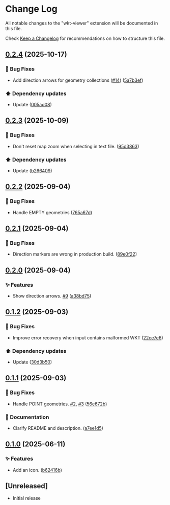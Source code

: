 # Change Log

All notable changes to the "wkt-viewer" extension will be documented in this file.

Check [Keep a Changelog](http://keepachangelog.com/) for recommendations on how to structure this file.

## [0.2.4](https://github.com/hallsbyra/wkt-viewer/compare/v0.2.3...v0.2.4) (2025-10-17)


### 🐛 Bug Fixes

* Add direction arrows for geometry collections ([#14](https://github.com/hallsbyra/wkt-viewer/issues/14)) ([5a7b3ef](https://github.com/hallsbyra/wkt-viewer/commit/5a7b3ef5575a949bc7462998d637a671f007d71b))


### ⬆️ Dependency updates

* Update ([005ad08](https://github.com/hallsbyra/wkt-viewer/commit/005ad08a168d6ff8c822346fc0718daf527cc268))

## [0.2.3](https://github.com/hallsbyra/wkt-viewer/compare/v0.2.2...v0.2.3) (2025-10-09)


### 🐛 Bug Fixes

* Don't reset map zoom when selecting in text file. ([95d3863](https://github.com/hallsbyra/wkt-viewer/commit/95d38635cc0b17f599f2253a2c58b68c62c52321))


### ⬆️ Dependency updates

* Update ([b266409](https://github.com/hallsbyra/wkt-viewer/commit/b266409d6be61d933f36b2a15214bef1bebdad07))

## [0.2.2](https://github.com/hallsbyra/wkt-viewer/compare/v0.2.1...v0.2.2) (2025-09-04)


### 🐛 Bug Fixes

* Handle EMPTY geometries ([765a67d](https://github.com/hallsbyra/wkt-viewer/commit/765a67d274942fce6837f45271d2e74a4acadcdb))

## [0.2.1](https://github.com/hallsbyra/wkt-viewer/compare/v0.2.0...v0.2.1) (2025-09-04)


### 🐛 Bug Fixes

* Direction markers are wrong in production build. ([89e0f22](https://github.com/hallsbyra/wkt-viewer/commit/89e0f22ff4a14b8df981c03007b62b5dbf46169e))

## [0.2.0](https://github.com/hallsbyra/wkt-viewer/compare/v0.1.2...v0.2.0) (2025-09-04)


### ✨ Features

* Show direction arrows. [#9](https://github.com/hallsbyra/wkt-viewer/issues/9) ([a38bd75](https://github.com/hallsbyra/wkt-viewer/commit/a38bd75b7d75d34fba2b73fcad8cce6d9bd35e27))

## [0.1.2](https://github.com/hallsbyra/wkt-viewer/compare/v0.1.1...v0.1.2) (2025-09-03)


### 🐛 Bug Fixes

* Improve error recovery when input contains malformed WKT ([22ce7e6](https://github.com/hallsbyra/wkt-viewer/commit/22ce7e643fc69a14bae605f41c71564eb6c8767f))


### ⬆️ Dependency updates

* Update ([30d3b50](https://github.com/hallsbyra/wkt-viewer/commit/30d3b50e8f78b0651d690bb9f3f1a90894608117))

## [0.1.1](https://github.com/hallsbyra/wkt-viewer/compare/v0.1.0...v0.1.1) (2025-09-03)


### 🐛 Bug Fixes

* Handle POINT geometries. [#2](https://github.com/hallsbyra/wkt-viewer/issues/2), [#3](https://github.com/hallsbyra/wkt-viewer/issues/3) ([56e672b](https://github.com/hallsbyra/wkt-viewer/commit/56e672b4b94625667a6fb6425fbf53b85bb39564))


### 📝 Documentation

* Clarify README and description. ([a7ee1d5](https://github.com/hallsbyra/wkt-viewer/commit/a7ee1d54d16ece279173657179a0cf202b28a6e7))

## [0.1.0](https://github.com/hallsbyra/wkt-viewer/compare/v0.0.1...v0.1.0) (2025-06-11)


### ✨ Features

* Add an icon. ([b62416b](https://github.com/hallsbyra/wkt-viewer/commit/b62416b02a709a4e06045ac05588e095aa50a3e2))

## [Unreleased]

- Initial release
